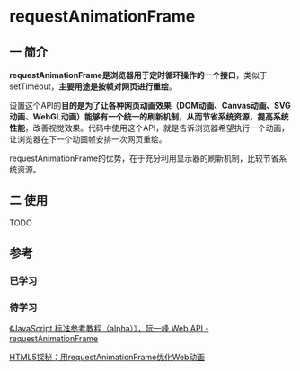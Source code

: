 # requestAnimationFrame
## 一 简介
**requestAnimationFrame是浏览器用于定时循环操作的一个接口**，类似于setTimeout，**主要用途是按帧对网页进行重绘**。

设置这个API的**目的是为了让各种网页动画效果（DOM动画、Canvas动画、SVG动画、WebGL动画）能够有一个统一的刷新机制，从而节省系统资源，提高系统性能**，改善视觉效果。代码中使用这个API，就是告诉浏览器希望执行一个动画，让浏览器在下一个动画帧安排一次网页重绘。

requestAnimationFrame的优势，在于充分利用显示器的刷新机制，比较节省系统资源。

## 二 使用
TODO

## 参考
### 已学习

### 待学习
[《JavaScript 标准参考教程（alpha）》，阮一峰 Web API - requestAnimationFrame](http://javascript.ruanyifeng.com/htmlapi/requestanimationframe.html)

[HTML5探秘：用requestAnimationFrame优化Web动画](http://www.webhek.com/post/requestanimationframe.html)


